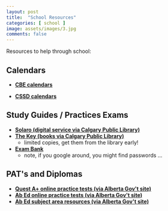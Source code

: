 ```yaml
---
layout: post
title:  "School Resources"
categories: [ school ]
image: assets/images/3.jpg
comments: false
---
```


Resources to help through school:

## Calendars

+ **[CBE calendars](https://www.cbe.ab.ca/registration/calendars/Pages/default.aspx)**

+ **[CSSD calendars](https://www.cssd.ab.ca/calendar)**


## Study Guides / Practices Exams

+ **[Solaro (digital service via Calgary Public Library)](https://calgarylibrary.ca/read-learn-and-explore/digital-library/solaro/)**
+ **[The Key (books via Calgary Public Library)](https://calgary.bibliocommons.com/v2/search?query=the%20key%20student%20study%20guide)** 
    - limited copies, get them from the library early!
+ **[Exam Bank](https://alberta.exambank.com/)** 
    - note, if you google around, you might find passwords ...

## PAT's and Diplomas

+ **[Quest A+ online practice tests (via Alberta Gov't site)](https://questaplus.alberta.ca/app/practice-test-access)**
+ **[Ab Ed online practice tests (via Alberta Gov't site)](https://abed.vretta.com/#/en/public-practice)**
+ **[Ab Ed subject area resources (via Alberta Gov't site)](https://www.alberta.ca/provincial-achievement-tests#jumplinks-4)**

